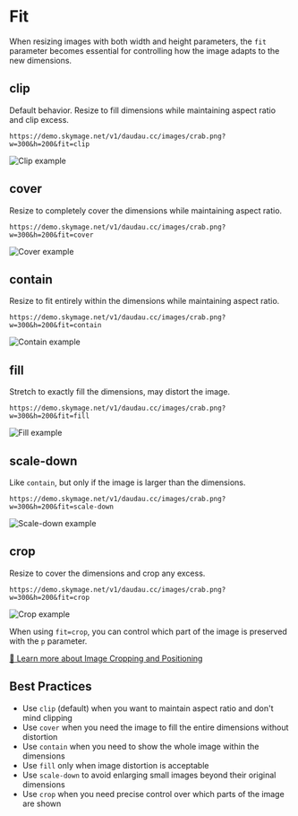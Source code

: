 # Fit

When resizing images with both width and height parameters, the `fit` parameter becomes essential for controlling how the image adapts to the new dimensions.

## clip

Default behavior. Resize to fill dimensions while maintaining aspect ratio and clip excess.

```
https://demo.skymage.net/v1/daudau.cc/images/crab.png?w=300&h=200&fit=clip
```
![Clip example](https://demo.skymage.net/v1/daudau.cc/images/crab.png?w=300&h=200&fit=clip)

## cover

Resize to completely cover the dimensions while maintaining aspect ratio.

```
https://demo.skymage.net/v1/daudau.cc/images/crab.png?w=300&h=200&fit=cover
```
![Cover example](https://demo.skymage.net/v1/daudau.cc/images/crab.png?w=300&h=200&fit=cover)

## contain

Resize to fit entirely within the dimensions while maintaining aspect ratio.

```
https://demo.skymage.net/v1/daudau.cc/images/crab.png?w=300&h=200&fit=contain
```
![Contain example](https://demo.skymage.net/v1/daudau.cc/images/crab.png?w=300&h=200&fit=contain)

## fill

Stretch to exactly fill the dimensions, may distort the image.

```
https://demo.skymage.net/v1/daudau.cc/images/crab.png?w=300&h=200&fit=fill
```
![Fill example](https://demo.skymage.net/v1/daudau.cc/images/crab.png?w=300&h=200&fit=fill)

## scale-down

Like `contain`, but only if the image is larger than the dimensions.

```
https://demo.skymage.net/v1/daudau.cc/images/crab.png?w=300&h=200&fit=scale-down
```
![Scale-down example](https://demo.skymage.net/v1/daudau.cc/images/crab.png?w=300&h=200&fit=scale-down)

## crop

Resize to cover the dimensions and crop any excess.

```
https://demo.skymage.net/v1/daudau.cc/images/crab.png?w=300&h=200&fit=crop
```
![Crop example](https://demo.skymage.net/v1/daudau.cc/images/crab.png?w=300&h=200&fit=crop)

When using `fit=crop`, you can control which part of the image is preserved with the `p` parameter.

[📏 Learn more about Image Cropping and Positioning](./crop.md)

## Best Practices

- Use `clip` (default) when you want to maintain aspect ratio and don't mind clipping
- Use `cover` when you need the image to fill the entire dimensions without distortion
- Use `contain` when you need to show the whole image within the dimensions
- Use `fill` only when image distortion is acceptable
- Use `scale-down` to avoid enlarging small images beyond their original dimensions
- Use `crop` when you need precise control over which parts of the image are shown
